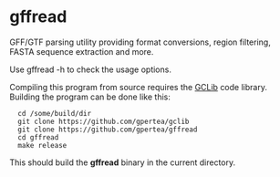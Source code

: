 # gffread
GFF/GTF parsing utility providing format conversions, region filtering, 
FASTA sequence extraction and more.

Use gffread -h to check the usage options.

Compiling this program from source requires the [GCLib](../../../gclib) code 
library. Building the program can be done like this:

```
  cd /some/build/dir
  git clone https://github.com/gpertea/gclib
  git clone https://github.com/gpertea/gffread
  cd gffread
  make release
```

This should build the **gffread** binary in the current directory.
